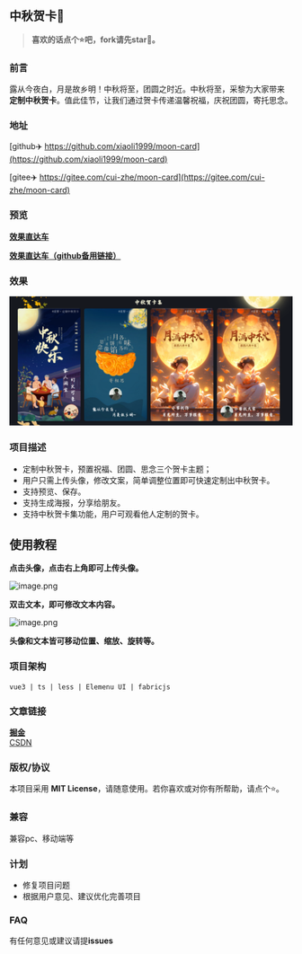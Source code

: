 ## 中秋贺卡🌈

> **喜欢的话点个⭐吧，fork请先star🙏。**

### 前言
露从今夜白，月是故乡明！中秋将至，团圆之时近。中秋将至，采黎为大家带来 **定制中秋贺卡**。值此佳节，让我们通过贺卡传递温馨祝福，庆祝团圆，寄托思念。

### 地址
[github✈️ https://github.com/xiaoli1999/moon-card](https://github.com/xiaoli1999/moon-card)

[gitee✈️ https://gitee.com/cui-zhe/moon-card](https://gitee.com/cui-zhe/moon-card)

### 预览
**[效果直达车](https://www.xiaoli.vip/moon-card)**

**[效果直达车（github备用链接）](https://xiaoli1999.github.io/moon-card)**

### 效果
![预览](./preview.png)

### 项目描述
- 定制中秋贺卡，预置祝福、团圆、思念三个贺卡主题；
- 用户只需上传头像，修改文案，简单调整位置即可快速定制出中秋贺卡。
- 支持预览、保存。
- 支持生成海报，分享给朋友。
- 支持中秋贺卡集功能，用户可观看他人定制的贺卡。

## 使用教程
**点击头像，点击右上角即可上传头像。**

![image.png](https://p9-juejin.byteimg.com/tos-cn-i-k3u1fbpfcp/4fad366f869945fc9e6345b5d4a2b6ad~tplv-k3u1fbpfcp-jj-mark:0:0:0:0:q75.image#?w=293&h=121&s=98762&e=png&b=dc9a68)

**双击文本，即可修改文本内容。**

![image.png](https://p6-juejin.byteimg.com/tos-cn-i-k3u1fbpfcp/ad0c57ac5a6449fc8582301ef930dd28~tplv-k3u1fbpfcp-jj-mark:0:0:0:0:q75.image#?w=243&h=114&s=75815&e=png&b=b16f4e)

**头像和文本皆可移动位置、缩放、旋转等。**


### 项目架构
```
vue3 | ts | less | Elemenu UI | fabricjs
```

### 文章链接
[**掘金**](https://juejin.cn/post/7280436213886091305) <br />
[CSDN](https://blog.csdn.net/weixin_53673959/article/details/133035867)

### 版权/协议
本项目采用 **MIT License**，请随意使用。若你喜欢或对你有所帮助，请点个⭐。

### 兼容
兼容pc、移动端等

### 计划
- 修复项目问题
- 根据用户意见、建议优化完善项目

### FAQ
有任何意见或建议请提**issues**
